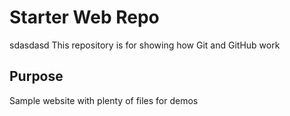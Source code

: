 # Starter Web Repo
sdasdasd
This repository is for showing how Git and GitHub work

## Purpose

Sample website with plenty of files for demos